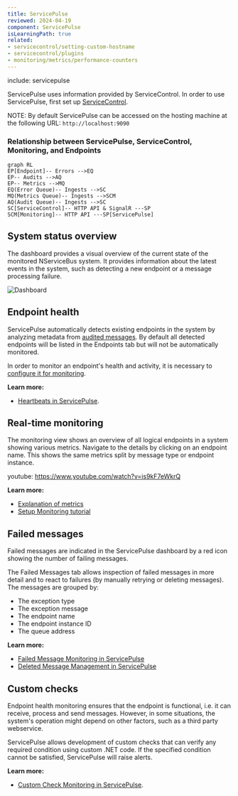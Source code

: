 ```yaml
---
title: ServicePulse
reviewed: 2024-04-19
component: ServicePulse
isLearningPath: true
related:
- servicecontrol/setting-custom-hostname
- servicecontrol/plugins
- monitoring/metrics/performance-counters
---
```


include: servicepulse

ServicePulse uses information provided by ServiceControl. In order to use ServicePulse, first set up [ServiceControl](/servicecontrol/).

NOTE: By default ServicePulse can be accessed on the hosting machine at the following URL: `http://localhost:9090`

### Relationship between ServicePulse, ServiceControl, Monitoring, and Endpoints

```mermaid
graph RL
EP[Endpoint]-- Errors -->EQ
EP-- Audits -->AQ
EP-- Metrics -->MQ
EQ(Error Queue)-- Ingests -->SC
MQ(Metrics Queue)-- Ingests -->SCM
AQ(Audit Queue)-- Ingests -->SC
SC[ServiceControl]-- HTTP API & SignalR ---SP
SCM[Monitoring]-- HTTP API ---SP[ServicePulse]
```

## System status overview

The dashboard provides a visual overview of the current state of the monitored NServiceBus system. It provides information about the latest events in the system, such as detecting a new endpoint or a message processing failure.

![Dashboard](images/dashboard-overview.png 'width=500')


## Endpoint health

ServicePulse automatically detects existing endpoints in the system by analyzing metadata from [audited messages](/nservicebus/operations/auditing.md). By default all detected endpoints will be listed in the Endpoints tab but will not be automatically monitored.

In order to monitor an endpoint's health and activity, it is necessary to [configure it for monitoring](/servicepulse/how-to-configure-endpoints-for-monitoring.md).

**Learn more:**

 * [Heartbeats in ServicePulse](/monitoring/heartbeats/in-servicepulse.md).


## Real-time monitoring

The monitoring view shows an overview of all logical endpoints in a system showing various metrics. Navigate to the details by clicking on an endpoint name. This shows the same metrics split by message type or endpoint instance.

youtube: https://www.youtube.com/watch?v=is9kF7eWkrQ

**Learn more:**

 * [Explanation of metrics](/monitoring/metrics/)
 * [Setup Monitoring tutorial](/tutorials/monitoring-setup/)


## Failed messages

Failed messages are indicated in the ServicePulse dashboard by a red icon showing the number of failing messages.

The Failed Messages tab allows inspection of failed messages in more detail and to react to failures (by manually retrying or deleting messages). The messages are grouped by:

* The exception type
* The exception message
* The endpoint name
* The endpoint instance ID
* The queue address

**Learn more:**

 * [Failed Message Monitoring in ServicePulse](/servicepulse/intro-failed-messages.md)
 * [Deleted Message Management in ServicePulse](/servicepulse/intro-archived-messages.md)


## Custom checks

Endpoint health monitoring ensures that the endpoint is functional, i.e. it can receive, process and send messages. However, in some situations, the system's operation might depend on other factors, such as a third party webservice.

ServicePulse allows development of custom checks that can verify any required condition using custom .NET code. If the specified condition cannot be satisfied, ServicePulse will raise alerts.

**Learn more:**

 * [Custom Check Monitoring in ServicePulse](/monitoring/custom-checks/in-servicepulse.md).

